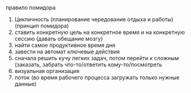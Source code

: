 правило помидора
1. Цикличность (планирование чередование отдыха и работы) (принцип помидора)
2. ставить конкретную цель на конкретное время и на конкретную сессию (давать обещание мозгу)
3. найти самое продуктивное время дня
4. завести на автомат ключевые действия
5. сначала решить кучу легких задач, потом перейти к сложным (заказать, забрать что-то/ответить кому-то/посмотреть
6. визуальная организация
7. поток (во время рабочего процесса загружать только нужные данные)